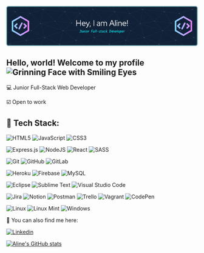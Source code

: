 ![Header](./github-header-image.png)



## Hello, world! Welcome to my profile <img src="https://raw.githubusercontent.com/Tarikul-Islam-Anik/Animated-Fluent-Emojis/master/Emojis/Smilies/Grinning%20Face%20with%20Smiling%20Eyes.png" alt="Grinning Face with Smiling Eyes" width="30" height="30" />


:computer: Junior Full-Stack Web Developer

:ballot_box_with_check: Open to work



## :wrench: Tech Stack:


<!-- Languages -->
![HTML5](https://img.shields.io/badge/html5-%23E34F26.svg?style=flat&logo=html5&logoColor=white)
![JavaScript](https://img.shields.io/badge/javascript-%23323330.svg?style=flat&logo=javascript&logoColor=%23F7DF1E)
![CSS3](https://img.shields.io/badge/css3-%231572B6.svg?style=flat&logo=css3&logoColor=white)


![Express.js](https://img.shields.io/badge/express.js-%23404d59.svg?style=flat&logo=express&logoColor=%2361DAFB)
![NodeJS](https://img.shields.io/badge/node.js-6DA55F?style=flat&logo=node.js&logoColor=white)
![React](https://img.shields.io/badge/react-%2320232a.svg?style=flat&logo=react&logoColor=%2361DAFB)
![SASS](https://img.shields.io/badge/SASS-hotpink.svg?style=flat&logo=SASS&logoColor=white)


<!-- Version control -->
![Git](https://img.shields.io/badge/git-%23F05033.svg?style=flat&logo=git&logoColor=white)
![GitHub](https://img.shields.io/badge/github-%23121011.svg?style=flat&logo=github&logoColor=white)
![GitLab](https://img.shields.io/badge/gitlab-%23181717.svg?style=flat&logo=gitlab&logoColor=white)


<!-- Hosting -->
![Heroku](https://img.shields.io/badge/heroku-%23430098.svg?style=flat&logo=heroku&logoColor=white)
![Firebase](https://img.shields.io/badge/Firebase-039BE5?style=flat&logo=Firebase&logoColor=white)
![MySQL](https://img.shields.io/badge/mysql-%2300f.svg?style=flat&logo=mysql&logoColor=white)


<!-- IDEs/Editors -->
![Eclipse](https://img.shields.io/badge/Eclipse-FE7A16.svg?style=flat&logo=Eclipse&logoColor=white)
![Sublime Text](https://img.shields.io/badge/sublime_text-%23575757.svg?style=flat&logo=sublime-text&logoColor=important)
![Visual Studio Code](https://img.shields.io/badge/Visual%20Studio%20Code-0078d7.svg?style=flat&logo=visual-studio-code&logoColor=white)


![Jira](https://img.shields.io/badge/jira-%230A0FFF.svg?style=flat&logo=jira&logoColor=white)
![Notion](https://img.shields.io/badge/Notion-%23000000.svg?style=flat&logo=notion&logoColor=white)
![Postman](https://img.shields.io/badge/Postman-FF6C37?style=flat&logo=postman&logoColor=white)
![Trello](https://img.shields.io/badge/Trello-%23026AA7.svg?style=flat&logo=Trello&logoColor=white)
![Vagrant](https://img.shields.io/badge/vagrant-%231563FF.svg?style=flat&logo=vagrant&logoColor=white)
![CodePen](https://img.shields.io/badge/Codepen-000000?style=flat&logo=codepen&logoColor=white)

![Linux](https://img.shields.io/badge/Linux-FCC624?style=flat&logo=linux&logoColor=black)
![Linux Mint](https://img.shields.io/badge/Linux%20Mint-87CF3E?style=flat&logo=Linux%20Mint&logoColor=white)
![Windows](https://img.shields.io/badge/Windows-0078D6?style=flat&logo=windows&logoColor=white)


<!-- ![Home Assistant](https://img.shields.io/badge/home%20assistant-%2341BDF5.svg?style=flat&logo=home-assistant&logoColor=white) -->

:link:  You can also find me here:

[![Linkedin](https://img.shields.io/badge/LinkedIn-0077B5?style=flat&logo=linkedin&logoColor=white)](https://www.linkedin.com/alinebellozo)
&nbsp;



[![Aline's GitHub stats](https://github-readme-stats.vercel.app/api?username=alinebellozo&show_icons=true&theme=tokyonight)](https://github.com/alinebellozo/github-readme-stats)

<!--
**alinebellozo/alinebellozo** is a ✨ _special_ ✨ repository because its `README.md` (this file) appears on your GitHub profile.

Here are some ideas to get you started:

- 🔭 I’m currently working on ...
- 🌱 I’m currently learning ...
- 👯 I’m looking to collaborate on ...
- 🤔 I’m looking for help with ...
- 💬 Ask me about ...
- 📫 How to reach me: ...
- 😄 Pronouns: ...
- ⚡ Fun fact: ...
-->
